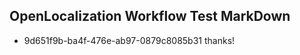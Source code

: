## OpenLocalization Workflow Test MarkDown
* 9d651f9b-ba4f-476e-ab97-0879c8085b31 
thanks!<!--HONumber=Mar16_HO4-->
